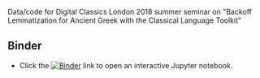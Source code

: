 Data/code for Digital Classics London 2018 summer seminar on "Backoff Lemmatization for Ancient Greek with the Classical Language Toolkit"

## Binder
- Click the [![Binder](https://mybinder.org/badge.svg)](https://mybinder.org/v2/gh/diyclassics/dcl-2018-talk/master?filepath=notebooks) link to open an interactive Jupyter notebook.

